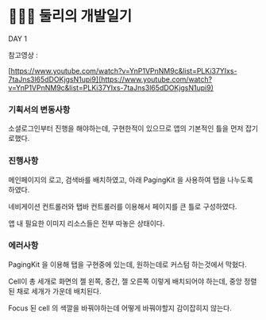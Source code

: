 # 👩🏻‍💻 둘리의 개발일기

DAY 1

참고영상 :

[https://www.youtube.com/watch?v=YnP1VPnNM9c&list=PLKi37YIxs-7taJns3l65dDOKjgsN1upi9](https://www.youtube.com/watch?v=YnP1VPnNM9c&list=PLKi37YIxs-7taJns3l65dDOKjgsN1upi9)

### 기획서의 변동사항

소셜로그인부터 진행을 해야하는데, 구현한적이 있으므로 앱의 기본적인 틀을 먼저 잡기로했다.

### 진행사항

메인페이지의 로고, 검색바를 배치하였고, 아래 PagingKit 을 사용하여 탭을 나누도록 하였다.

네비게이션 컨트롤러와 탭바 컨트롤러를 이용해서 페이지를 큰 틀로 구성하였다.

앱 내 필요한 이미지 리소스들은 전부 따놓은 상태이다.

### 에러사항

PagingKit 을 이용해 탭을 구현중에 있는데, 원하는데로 커스텀 하는것에서 막혔다.

Cell이 총 세개로 화면의 젤 왼쪽, 중간, 젤 오른쪽 이렇게 배치되어야 하는데, 중앙 정렬된 채로 세개가 가운데 배치된다.

Focus 된 cell 의 색깔을 바꿔야하는데 어떻게 바꿔야할지 감이잡히지 않는다.
